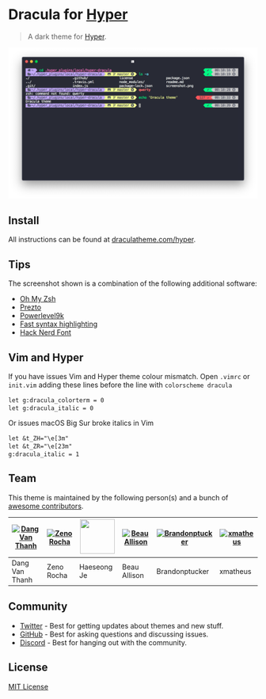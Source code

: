 # Dracula for [Hyper](https://hyper.is)

> A dark theme for [Hyper](https://hyper.is).

![Screenshot](./screenshot.png)

## Install

All instructions can be found at [draculatheme.com/hyper](https://draculatheme.com/hyper).

## Tips

The screenshot shown is a combination of the following additional software:

- [Oh My Zsh](https://github.com/robbyrussell/oh-my-zsh)
- [Prezto](https://github.com/sorin-ionescu/prezto)
- [Powerlevel9k](https://github.com/Powerlevel9k/powerlevel9k#rbenv)
- [Fast syntax highlighting](https://github.com/zdharma/fast-syntax-highlighting)
- [Hack Nerd Font](https://github.com/ryanoasis/nerd-fonts/tree/master/patched-fonts/Hack)

## Vim and Hyper

If you have issues Vim and Hyper theme colour mismatch. Open `.vimrc` or `init.vim` adding these lines before the line with `colorscheme dracula`

```
let g:dracula_colorterm = 0
let g:dracula_italic = 0
```

Or issues macOS Big Sur broke italics in Vim

```
let &t_ZH="\e[3m"
let &t_ZR="\e[23m"
g:dracula_italic = 1
```

## Team

This theme is maintained by the following person(s) and a bunch of [awesome contributors](https://github.com/dracula/hyper/graphs/contributors).

| [![Dang Van Thanh](https://avatars2.githubusercontent.com/u/2674850?v=4&s=70)](https://github.com/dangvanthanh) | [![Zeno Rocha](https://avatars1.githubusercontent.com/u/398893?v=4&s=70)](https://github.com/zenorocha) | [<img src="https://avatars3.githubusercontent.com/u/14370645?v=4&s=70" width=70px height=70px>](https://github.com/HaeTheong) | [![Beau Allison](https://avatars1.githubusercontent.com/u/14225594?v=4&s=70)](https://github.com/beauallison) | [![Brandonptucker](https://avatars2.githubusercontent.com/u/1033893?v=4&s=70)](https://github.com/brandonptucker) | [![xmatheus](https://avatars2.githubusercontent.com/u/34286800?v=4&s=70)](https://github.com/xmatheus) |
| --------------------------------------------------------------------------------------------------------------- | ------------------------------------------------------------------------------------------------------- | ---------------------------------------------------------------------------------------------------------- | ------------------------------------------------------------------------------------------------------------- | ----------------------------------------------------------------------------------------------------------------- | ------------------------------------------------------------------------------------------------------ |
| Dang Van Thanh                                                                                                  | Zeno Rocha                                                                                              | Haeseong Je                                                                                                | Beau Allison                                                                                                  | Brandonptucker                                                                                                    | xmatheus                                                                                               |

## Community

- [Twitter](https://twitter.com/draculatheme) - Best for getting updates about themes and new stuff.
- [GitHub](https://github.com/dracula/dracula-theme/discussions) - Best for asking questions and discussing issues.
- [Discord](https://draculatheme.com/discord-invite) - Best for hanging out with the community.

## License

[MIT License](./LICENSE)
